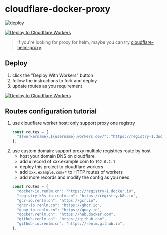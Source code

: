 # cloudflare-docker-proxy

![deploy](https://github.com/ciiiii/cloudflare-docker-proxy/actions/workflows/deploy.yaml/badge.svg)

[![Deploy to Cloudflare Workers](https://deploy.workers.cloudflare.com/button)](https://deploy.workers.cloudflare.com/?url=https://github.com/ciiiii/cloudflare-docker-proxy)

> If you're looking for proxy for helm, maybe you can try [cloudflare-helm-proxy](https://github.com/ciiiii/cloudflare-helm-proxy).

## Deploy

1. click the "Deploy With Workers" button
2. follow the instructions to fork and deploy
3. update routes as you requirement

[![Deploy to Cloudflare Workers](https://deploy.workers.cloudflare.com/button)](https://deploy.workers.cloudflare.com/?url=https://github.com/renlm/cloudflare-docker-proxy)

## Routes configuration tutorial

1. use cloudflare worker host: only support proxy one registry
   ```javascript
   const routes = {
     "${workername}.${username}.workers.dev/": "https://registry-1.docker.io",
   };
   ```
2. use custom domain: support proxy multiple registries route by host
   - host your domain DNS on cloudflare
   - add `A` record of xxx.example.com to `192.0.2.1`
   - deploy this project to cloudflare workers
   - add `xxx.example.com/*` to HTTP routes of workers
   - add more records and modify the config as you need
   ```javascript
   const routes = {
     "docker-io.renlm.cn": "https://registry-1.docker.io",
     "registry-k8s-io.renlm.cn": "https://registry.k8s.io",
     "gcr-io.renlm.cn": "https://gcr.io",
     "ghcr-io.renlm.cn": "https://ghcr.io",
     "quay-io.renlm.cn": "https://quay.io",
  	 "docker.renlm.cn": "https://hub.docker.com",
  	 "github.renlm.cn": "https://github.com",
  	 "github-io.renlm.cn": "https://renlm.github.io",
   };
   ```

